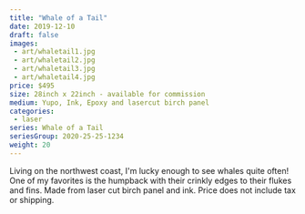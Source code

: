 ```yaml
---
title: "Whale of a Tail"
date: 2019-12-10
draft: false
images:
 - art/whaletail1.jpg
 - art/whaletail2.jpg
 - art/whaletail3.jpg
 - art/whaletail4.jpg
price: $495
size: 28inch x 22inch - available for commission
medium: Yupo, Ink, Epoxy and lasercut birch panel
categories:
 - laser
series: Whale of a Tail
seriesGroup: 2020-25-25-1234
weight: 20
---
```


Living on the northwest coast, I'm lucky enough to see whales quite often! One of my favorites is the humpback with their crinkly edges to their flukes and fins. Made from laser cut birch panel and ink. Price does not include tax or shipping.
